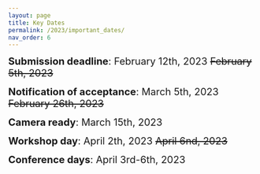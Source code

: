 ```yaml
---
layout: page
title: Key Dates
permalink: /2023/important_dates/
nav_order: 6
---
```


<span style="font-size:20px;"> <strong>Submission deadline</strong>: February 12th, 2023 ~~February 5th, 2023~~

<span style="font-size:20px;"><strong>Notification of acceptance</strong>: March 5th, 2023 ~~February 26th, 2023~~

<span style="font-size:20px;"><strong>Camera ready</strong>: March 15th, 2023

<span style="font-size:20px;"><strong>Workshop day</strong>: April 2th, 2023 ~~April 6nd, 2023~~

<span style="font-size:20px;"><strong>Conference days</strong>: April 3rd-6th, 2023

